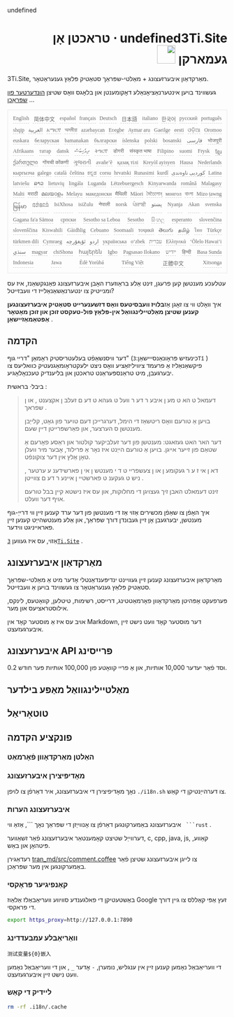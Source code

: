 undefined<h1 style="justify-content:space-between;text-align:right;direction:rtl">undefined3Ti.Site ⋅ טראכטן אָן געמארקן <img src="//i-01.eu.org/3Ti/logo.svg" style="user-select:none;margin-top:-1px;width:42px"></h1>

3Ti.Site, מאַרקדאַון איבערזעצונג + מאַלטי-שפּראַך סטאַטיק פּלאַץ גענעראַטאָר.

געשווינד בויען אינטערנאַציאָנאַלע דאָקומענטן און בלאָגס וואָס שטיצן [הונדערטער פון שפּראַכן](https://github.com/i18n-site/node/blob/main/lang/src/index.js) ...

<pre class="langli" style="display:flex;flex-wrap:wrap;background:transparent;border:1px solid #eee;font-size:12px;box-shadow:0 0 3px inset #eee;padding:12px 5px 4px 12px;justify-content:space-between;"><style>pre.langli i{font-weight:300;font-family:s;margin-right:7px;margin-bottom:8px;font-style:normal;color:#666;border-bottom:1px dashed #ccc;}</style><i>English</i><i> 简体中文 </i><i>español</i><i>français</i><i>Deutsch</i><i> 日本語 </i><i>italiano</i><i>한국어</i><i>русский</i><i>português</i><i>shqip</i><i>‫العربية‬</i><i>አማርኛ</i><i>অসমীয়া</i><i>azərbaycan</i><i>Eʋegbe</i><i>Aymar aru</i><i>Gaeilge</i><i>eesti</i><i>ଓଡ଼ିଆ</i><i>Oromoo</i><i>euskara</i><i>беларуская</i><i>bamanakan</i><i>български</i><i>íslenska</i><i>polski</i><i>bosanski</i><i>‫فارسی‬</i><i>भोजपुरी</i><i>Afrikaans</i><i>татар</i><i>dansk</i><i>‫ދިވެހިބަސް‬</i><i>ትግርኛ</i><i>डोगरी</i><i>संस्कृत भाषा</i><i>Filipino</i><i>suomi</i><i>Frysk</i><i>ខ្មែរ</i><i>ქართული</i><i>गोंयची कोंकणी</i><i>ગુજરાતી</i><i>avañe’ẽ</i><i>қазақ тілі</i><i>Kreyòl ayisyen</i><i>Hausa</i><i>Nederlands</i><i>кыргызча</i><i>galego</i><i>català</i><i>čeština</i><i>ಕನ್ನಡ</i><i>corsu</i><i>hrvatski</i><i>Runasimi</i><i>kurdî</i><i>‫کوردیی ناوەندی‬</i><i>Latina</i><i>latviešu</i><i>ລາວ</i><i>lietuvių</i><i>lingála</i><i>Luganda</i><i>Lëtzebuergesch</i><i>Kinyarwanda</i><i>română</i><i>Malagasy</i><i>Malti</i><i>मराठी</i><i>മലയാളം</i><i>Melayu</i><i>македонски</i><i>मैथिली</i><i>Māori</i><i>মৈতৈলোন্</i><i>монгол</i><i>বাংলা</i><i>Mizo ṭawng</i><i>မြန်မာ</i><i>𞄀𞄄𞄰𞄩𞄍𞄜𞄰</i><i>IsiXhosa</i><i>isiZulu</i><i>नेपाली</i><i>norsk</i><i>ਪੰਜਾਬੀ</i><i>‫پښتو‬</i><i>Nyanja</i><i>Akan</i><i>svenska</i><i>Gagana fa'a Sāmoa</i><i>српски</i><i>Sesotho sa Leboa</i><i>Sesotho</i><i>සිංහල</i><i>esperanto</i><i>slovenčina</i><i>slovenščina</i><i>Kiswahili</i><i>Gàidhlig</i><i>Cebuano</i><i>Soomaali</i><i>тоҷикӣ</i><i>తెలుగు</i><i>தமிழ்</i><i>ไทย</i><i>Türkçe</i><i>türkmen dili</i><i>Cymraeg</i><i>‫ئۇيغۇرچە‬</i><i>‫اردو‬</i><i>українська</i><i>o‘zbek</i><i>‫עברית‬</i><i>Ελληνικά</i><i>ʻŌlelo Hawaiʻi</i><i>‫سنڌي‬</i><i>magyar</i><i>chiShona</i><i>հայերեն</i><i>Igbo</i><i>Pagsasao Ilokano</i><i>‫ייִדיש‬</i><i>हिन्दी</i><i>Basa Sunda</i><i>Indonesia</i><i>Jawa</i><i>Èdè Yorùbá</i><i>Tiếng Việt</i><i> 正體中文 </i><i>Xitsonga</i></pre>

עטלעכע מענטשן קען פרעגן, זינט אַלע בראַוזערז האָבן איבערזעצונג פאַנגקשאַנז, איז עס ומנייטיק צו ינטערנאַשאַנאַלייז די וועבזייטל?

איך וואָלט ווי צו זאָגן אַז**בלויז וועבסיטעס וואָס דזשענערייט סטאַטיק איבערזעצונגען קענען שטיצן מאַלטיילינגוואַל אין-פּלאַץ פול-טעקסט זוכן און זוכן מאָטאָר אַפּטאַמאַזיישאַן** .

## הקדמה

דער וויסנשאַפֿט בעלעטריסטיק ראָמאַן &quot;דריי גוף&quot; (כינעזיש פּראָונאַנסייישאַן:`3Tǐ` ) פיקשאַנאַליז אַ פרעמד ציוויליזאַציע וואָס ניצט ילעקטראָומאַגנעטיק כוואליעס צו יבערגעבן, מיט טראַנספּעראַנט טראכטן און בליענדיק טעכנאָלאָגיע.

ביבל· בראשית :

> דעמאל ט הא ט מע ן איבע ר דע ר װעל ט געהא ט דע ם זעלב ן אקצענט , או ן שפראך .
>
> בויען אַ טורעם וואָס ריטשאַז די הימל, דערגרייכן דעם טויער פון גאָט, קלייַבן מענטשן ס הערצער, און פאַרשפּרייטן דיין שעם.
>
> דער האר האט געזאגט: מענטשן פון דער זעלביקער קולטור און ראַסע פאָרעם אַ שטאַם פון זייער אייגן. בויען אַ טורעם הייַנט איז נאָר אַ פּרילוד, אָבער מיר וועלן טאָן אַלץ אין דער צוקונפֿט.
>
> דא ן אי ז ע ר געקומע ן או ן צעשפרײ ט ד י מענטש ן אי ן פארשידענ ע ערטער , ניש ט געקענ ט פארשטײ ן אײנע ר דע ם צװײטן .
>
> זינט דעמאלט האבן זיך געצויגן די מחלוקות, און עס איז נישטא קיין בבל טורעם אויף דער וועלט.

איך האָפֿן צו שאַפֿן מכשירים אַזוי אַז די מענטשן פון דער ערד קענען זיין ווי דרייַ-גוף מענטשן, יבערגעבן אָן זיין געבונדן דורך שפּראַך, און אַלע מענטשהייַט קענען זיין פאראייניגט ווידער.

אַזוי, עס איז געווען [`3Ti.Site`](//3Ti.Site) .

## מאַרקדאַון איבערזעצונג

מאַרקדאַון איבערזעצונג קענען זיין געוויינט ינדיפּענדאַנטלי אָדער מיט אַ מאַלטי-שפּראַך סטאַטיק פּלאַץ גענעראַטאָר צו געשווינד בויען אַ וועבזייטל.

פּערפעקט אָפּהיטן מאַרקדאָוון פאָרמאַטטינג, דרייסט, רשימות, טיטלען, קוואָטעס, לינקס, אילוסטראציעס און מער.

אויב עס איז אַ מוסטער קאָד אין Markdown, דער מוסטער קאָד וועט נישט זיין איבערגעזעצט.

## איבערזעצונג API פּרייסינג

0.2 וסד פֿאַר יעדער 10,000 אותיות, און אַ פריי קוואָטע פון ​​100,000 אותיות פּער חודש.

## מאַלטיילינגוואַל מאַפּע בילדער

## טוטאָריאַל

## פונקציע הקדמה

### האַלטן מאַרקדאָוון פֿאָרמאַט

### מאָדיפיצירן איבערזעצונג

נאָך מאָדיפיצירן די איבערזעצונג, איר דאַרפֿן צו לויפן `./i18n.sh` צו דערהייַנטיקן די קאַש.

### איבערזעצונג הערות

איבערזעצונג באַמערקונגען דאַרפֿן צו אָנווייַזן די שפּראַך נאָך \```, אַזאַ ווי ` ```rust` .

דערווייַל שטיצט קאָמענטאַר איבערזעצונג פֿאַר זשאַווער, c, cpp, java, js, קאַווע, פּיטהאָן און באַש.

רעדאַגירן [tran_md/src/comment.coffee](https://github.com/i18n-site/node/blob/main/tran_md/src/comment.coffee) צו לייגן איבערזעצונג שטיצן פֿאַר באַמערקונגען אין מער שפּראַכן.

### קאַנפיגיער פּראָקסי

באַשטעטיקן די פאלגענדע סוויווע וועריאַבאַלז אַלאַוז Google זעץ אַפּי קאַללס צו גיין דורך די פראקסי.

```bash
export https_proxy=http://127.0.0.1:7890
```

### וואַריאַבלע עמבעדדינג

```
测试变量${0}嵌入
```

די וועריאַבאַל נאָמען קענען זיין אין ענגליש, נומערן, `-` אָדער `_` , און די וועריאַבאַל נאָמען וועט נישט זיין איבערגעזעצט.

### ליידיק די קאַש

```bash
rm -rf .i18n/.cache
```
